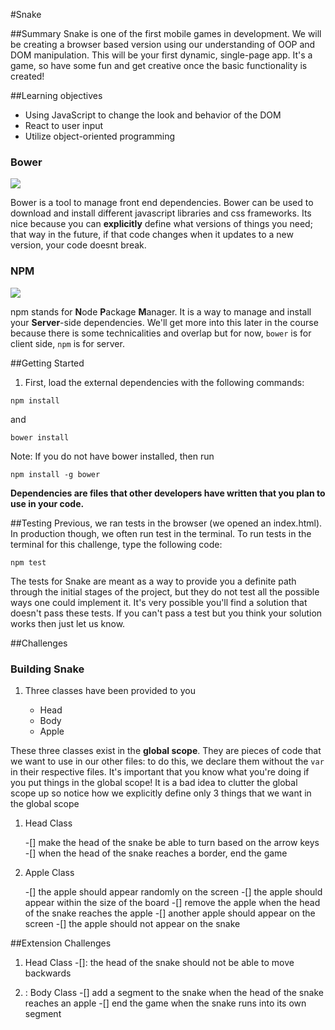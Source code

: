 #Snake

##Summary
Snake is one of the first mobile games in development. We will be creating a browser based version using our understanding of OOP and DOM manipulation. This will be your first dynamic, single-page app. It's a game, so have some fun and get creative once the basic functionality is created!

##Learning objectives
  - Using JavaScript to change the look and behavior of the DOM
  - React to user input
  - Utilize object-oriented programming

### Bower
![](https://encrypted-tbn2.gstatic.com/images?q=tbn:ANd9GcSqF8x9hAdXchxUADO3Z_-b02lYO-Lgkkx5YJ1x8hxM_0umjaTnQmIZGaNo8w)

Bower is a tool to manage front end dependencies.
Bower can be used to download and install different javascript libraries and css frameworks. Its nice because you can **explicitly** define what versions of things you need; that way in the future, if that code changes when it updates to a new version, your code doesnt break.

### NPM
![](https://www.npmjs.com/static/images/npm-logo.svg)

npm stands for **N**ode **P**ackage **M**anager.
It is a way to manage and install your **Server**-side dependencies. We'll get more into this later in the course because there is some technicalities and overlap but for now, `bower` is for client side, `npm` is for server.

##Getting Started

1. First, load the external dependencies with the following commands:
````
npm install
````
and
````
bower install
````
Note: If you do not have bower installed, then run
````
npm install -g bower
````
**Dependencies are files that other developers have written that you plan to use in your code.**

##Testing
Previous, we ran tests in the browser (we opened an index.html). In production though, we often run test in the terminal. To run tests in the terminal for this challenge, type the following code:
````
npm test
````

The tests for Snake are meant as a way to provide you a definite path through the initial stages of the project, but they do not test all the possible ways one could implement it. It's very possible you'll find a solution that doesn't pass these tests. If you can't pass a test but you think your solution works then just let us know.

##Challenges

### Building Snake

1. Three classes have been provided to you

    - Head
    - Body
    - Apple

These three classes exist in the **global scope**. They are pieces of code that we want to use in our other files: to do this, we declare them without the `var` in their respective files.
It's important that you know what you're doing if you put things in the global scope! It is a bad idea to clutter the global scope up so notice how we explicitly define only 3 things that we want in the global scope

1. Head Class

    -[] make the head of the snake be able to turn based on the arrow keys
    -[] when the head of the snake reaches a border, end the game

1. Apple Class

    -[] the apple should appear randomly on the screen
    -[] the apple should appear within the size of the board
    -[] remove the apple when the head of the snake reaches the apple
    -[] another apple should appear on the screen
    -[] the apple should not appear on the snake

##Extension Challenges

1. Head Class
    -[]: the head of the snake should not be able to move backwards

1. : Body Class
    -[] add a segment to the snake when the head of the snake reaches an apple
    -[] end the game when the snake runs into its own segment
